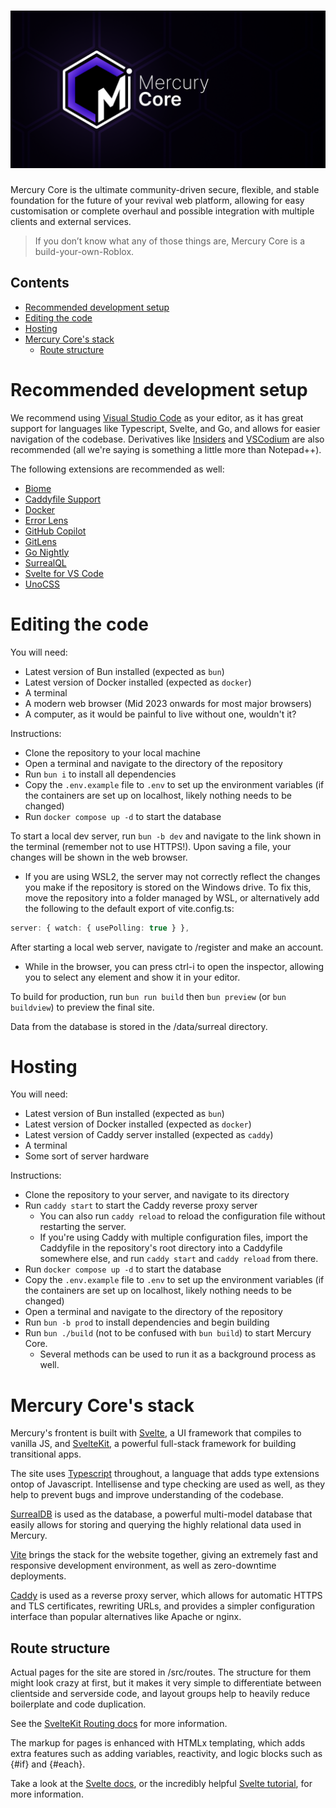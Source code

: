 # ![Mercury Core logo banner](./Assets/banner.png)

Mercury Core is the ultimate community-driven secure, flexible, and stable foundation for the future of your revival web platform, allowing for easy customisation or complete overhaul and possible integration with multiple clients and external services.

> If you don’t know what any of those things are, Mercury Core is a build-your-own-Roblox.

## Contents

-   [Recommended development setup](#recommended-development-setup)
-   [Editing the code](#editing-the-code)
-   [Hosting](#hosting)
-   [Mercury Core's stack](#mercury-cores-stack)
    -   [Route structure](#route-structure)

# Recommended development setup

We recommend using [Visual Studio Code](https://code.visualstudio.com) as your editor, as it has great support for languages like Typescript, Svelte, and Go, and allows for easier navigation of the codebase. Derivatives like [Insiders](https://code.visualstudio.com/insiders/) and [VSCodium](https://vscodium.com) are also recommended (all we're saying is something a little more than Notepad++).

The following extensions are recommended as well:

-   [Biome](https://marketplace.visualstudio.com/items?itemName=biomejs.biome)
-   [Caddyfile Support](https://marketplace.visualstudio.com/items?itemName=matthewpi.caddyfile-support)
-   [Docker](https://marketplace.visualstudio.com/items?itemName=ms-azuretools.vscode-docker)
-   [Error Lens](https://marketplace.visualstudio.com/items?itemName=usernamehw.errorlens)
-   [GitHub Copilot](https://marketplace.visualstudio.com/items?itemName=GitHub.copilot)
-   [GitLens](https://marketplace.visualstudio.com/items?itemName=eamodio.gitlens)
-   [Go Nightly](https://marketplace.visualstudio.com/items?itemName=golang.go-nightly)
-   [SurrealQL](https://marketplace.visualstudio.com/items?itemName=surrealdb.surrealql)
-   [Svelte for VS Code](https://marketplace.visualstudio.com/items?itemName=svelte.svelte-vscode)
-   [UnoCSS](https://marketplace.visualstudio.com/items?itemName=antfu.unocss)

# Editing the code

You will need:

-   Latest version of Bun installed (expected as `bun`)
-   Latest version of Docker installed (expected as `docker`)
-   A terminal
-   A modern web browser (Mid 2023 onwards for most major browsers)
-   A computer, as it would be painful to live without one, wouldn't it?

Instructions:

-   Clone the repository to your local machine
-   Open a terminal and navigate to the directory of the repository
-   Run `bun i` to install all dependencies
-   Copy the `.env.example` file to `.env` to set up the environment variables (if the containers are set up on localhost, likely nothing needs to be changed)
-   Run `docker compose up -d` to start the database

To start a local dev server, run `bun -b dev` and navigate to the link shown in the terminal (remember not to use HTTPS!). Upon saving a file, your changes will be shown in the web browser.

-   If you are using WSL2, the server may not correctly reflect the changes you make if the repository is stored on the Windows drive. To fix this, move the repository into a folder managed by WSL, or alternatively add the following to the default export of vite.config.ts:

```ts
server: { watch: { usePolling: true } },
```

After starting a local web server, navigate to /register and make an account.

-   While in the browser, you can press ctrl-i to open the inspector, allowing you to select any element and show it in your editor.

To build for production, run `bun run build` then `bun preview` (or `bun buildview`) to preview the final site.

Data from the database is stored in the /data/surreal directory.

# Hosting

You will need:

-   Latest version of Bun installed (expected as `bun`)
-   Latest version of Docker installed (expected as `docker`)
-   Latest version of Caddy server installed (expected as `caddy`)
-   A terminal
-   Some sort of server hardware

Instructions:

-   Clone the repository to your server, and navigate to its directory
-   Run `caddy start` to start the Caddy reverse proxy server
    -   You can also run `caddy reload` to reload the configuration file without restarting the server.
    -   If you're using Caddy with multiple configuration files, import the Caddyfile in the repository's root directory into a Caddyfile somewhere else, and run `caddy start` and `caddy reload` from there.
-   Run `docker compose up -d` to start the database
-   Copy the `.env.example` file to `.env` to set up the environment variables (if the containers are set up on localhost, likely nothing needs to be changed)
-   Open a terminal and navigate to the directory of the repository
-   Run `bun -b prod` to install dependencies and begin building
-   Run `bun ./build` (not to be confused with `bun build`) to start Mercury Core.
    -   Several methods can be used to run it as a background process as well.

# Mercury Core's stack

Mercury's frontent is built with [Svelte](https://svelte.dev), a UI framework that compiles to vanilla JS, and [SvelteKit](https://kit.svelte.dev), a powerful full-stack framework for building transitional apps.

The site uses [Typescript](https://typescripts.org) throughout, a language that adds type extensions ontop of Javascript. Intellisense and type checking are used as well, as they help to prevent bugs and improve understanding of the codebase.

[SurrealDB](https://surrealdb.com) is used as the database, a powerful multi-model database that easily allows for storing and querying the highly relational data used in Mercury.

[Vite](https://vitejs.dev) brings the stack for the website together, giving an extremely fast and responsive development environment, as well as zero-downtime deployments.

[Caddy](https://caddyserver.com) is used as a reverse proxy server, which allows for automatic HTTPS and TLS certificates, rewriting URLs, and provides a simpler configuration interface than popular alternatives like Apache or nginx.

## Route structure

Actual pages for the site are stored in /src/routes. The structure for them might look crazy at first, but it makes it very simple to differentiate between clientside and serverside code, and layout groups help to heavily reduce boilerplate and code duplication.

See the [SvelteKit Routing docs](https://kit.svelte.dev/docs/routing) for more information.

The markup for pages is enhanced with HTMLx templating, which adds extra features such as adding variables, reactivity, and logic blocks such as {#if} and {#each}.

Take a look at the [Svelte docs](https://svelte.dev/docs), or the incredibly helpful [Svelte tutorial](https://learn.svelte.dev), for more information.
